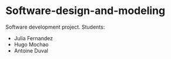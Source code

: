 # Software-design-and-modeling
Software development project.
Students:
  - Julia Fernandez
  - Hugo Mochao
  - Antoine Duval
